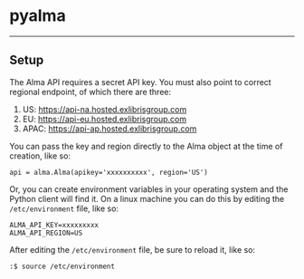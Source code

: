 # pyalma
-------------------

## Setup

The Alma API requires a secret API key. You must also point to correct regional endpoint, of which there are three:

1. US: https://api-na.hosted.exlibrisgroup.com
2. EU: https://api-eu.hosted.exlibrisgroup.com
3. APAC: https://api-ap.hosted.exlibrisgroup.com

You can pass the key and region directly to the Alma object at the time of creation, like so:

    api = alma.Alma(apikey='xxxxxxxxxx', region='US')

Or, you can create environment variables in your operating system and the Python client will find it. On a linux machine you can do this by editing the `/etc/environment` file, like so:

    ALMA_API_KEY=xxxxxxxxx
    ALMA_API_REGION=US

After editing the `/etc/environment` file, be sure to reload it, like so:

    :$ source /etc/environment
